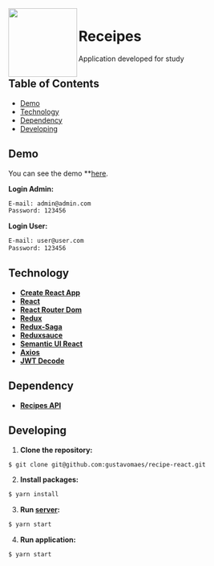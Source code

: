 <img src="https://uc1a0f0ba809bb439379aeb4428b.dl.dropboxusercontent.com/p/thumb/AAES10B_6zzIR5R5zlxV6Eoav_qNiGACxRYVVhl7UEz6UDLNan0N92X0INwm9AV9oDtM7Cwklf44r8vgi3_qs29L0gvNB8IBWQAfx1HCYSwxtk7jwf3EbM4Dbl4E-124QmS11806PZAt7FXgfhit5DdXwQyRqkqaTBQeK1Bdn4PeNq7_V4FIEdoKr1MQFYfUX1AODYowqiqaqZBNwRf53Nsz2-s8bulExjmsevKt-gZdGg/p.png?preserve_transparency=1&size=2048x1536&size_mode=3" width="137px" height="137px" align="left"/>

# Receipes
Application developed for study

## Table of Contents

- [Demo](#demo)
- [Technology](#technology)
- [Dependency](#dependency)
- [Developing](#developing)

## Demo
You can see the demo **[here](https://gustavomaes-recipes.herokuapp.com).

  **Login Admin:**
  ```sh
  E-mail: admin@admin.com
  Password: 123456
  ```
  
  **Login User:**
  ```sh
  E-mail: user@user.com
  Password: 123456
  ```
  

## Technology

- **[Create React App](https://github.com/facebook/create-react-app)**
- **[React](https://github.com/facebook/react)**
- **[React Router Dom](https://github.com/ReactTraining/react-router/tree/master/packages/react-router-dom)**
- **[Redux](https://github.com/reduxjs/redux)**
- **[Redux-Saga](https://github.com/redux-saga/redux-saga)**
- **[Reduxsauce](https://github.com/infinitered/reduxsauce)**
- **[Semantic UI React](https://github.com/Semantic-Org/Semantic-UI-React)**
- **[Axios](https://github.com/axios/axios)**
- **[JWT Decode](https://github.com/auth0/jwt-decode)**

## Dependency

- **[Recipes API](https://github.com/gustavomaes/recipe-server)**


## Developing

1. **Clone the repository:**
  ```sh
  $ git clone git@github.com:gustavomaes/recipe-react.git
  ```
  
2. **Install packages:**
```sh
$ yarn install
```

3. **Run [server](https://github.com/gustavomaes/recipe-server):**
  ```sh
  $ yarn start
  ```
  
4. **Run application:**
```sh
$ yarn start
```
  

